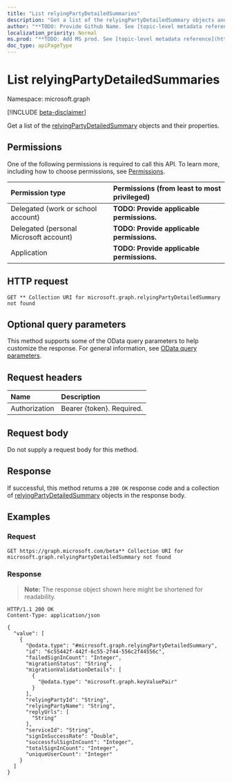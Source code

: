```yaml
---
title: "List relyingPartyDetailedSummaries"
description: "Get a list of the relyingPartyDetailedSummary objects and their properties."
author: "**TODO: Provide Github Name. See [topic-level metadata reference](https://msgo.azurewebsites.net/add/document/guidelines/metadata.html#topic-level-metadata)**"
localization_priority: Normal
ms.prod: "**TODO: Add MS prod. See [topic-level metadata reference](https://msgo.azurewebsites.net/add/document/guidelines/metadata.html#topic-level-metadata)**"
doc_type: apiPageType
---
```


# List relyingPartyDetailedSummaries
Namespace: microsoft.graph

[!INCLUDE [beta-disclaimer](../../includes/beta-disclaimer.md)]

Get a list of the [relyingPartyDetailedSummary](../resources/relyingpartydetailedsummary.md) objects and their properties.

## Permissions
One of the following permissions is required to call this API. To learn more, including how to choose permissions, see [Permissions](/graph/permissions-reference).

|Permission type|Permissions (from least to most privileged)|
|:---|:---|
|Delegated (work or school account)|**TODO: Provide applicable permissions.**|
|Delegated (personal Microsoft account)|**TODO: Provide applicable permissions.**|
|Application|**TODO: Provide applicable permissions.**|

## HTTP request

<!-- {
  "blockType": "ignored"
}
-->
``` http
GET ** Collection URI for microsoft.graph.relyingPartyDetailedSummary not found
```

## Optional query parameters
This method supports some of the OData query parameters to help customize the response. For general information, see [OData query parameters](/graph/query-parameters).

## Request headers
|Name|Description|
|:---|:---|
|Authorization|Bearer {token}. Required.|

## Request body
Do not supply a request body for this method.

## Response

If successful, this method returns a `200 OK` response code and a collection of [relyingPartyDetailedSummary](../resources/relyingpartydetailedsummary.md) objects in the response body.

## Examples

### Request
<!-- {
  "blockType": "request",
  "name": "list_relyingpartydetailedsummary"
}
-->
``` http
GET https://graph.microsoft.com/beta** Collection URI for microsoft.graph.relyingPartyDetailedSummary not found
```


### Response
>**Note:** The response object shown here might be shortened for readability.
<!-- {
  "blockType": "response",
  "truncated": true,
  "@odata.type": "Collection(microsoft.graph.relyingPartyDetailedSummary)"
}
-->
``` http
HTTP/1.1 200 OK
Content-Type: application/json

{
  "value": [
    {
      "@odata.type": "#microsoft.graph.relyingPartyDetailedSummary",
      "id": "6c55442f-442f-6c55-2f44-556c2f44556c",
      "failedSignInCount": "Integer",
      "migrationStatus": "String",
      "migrationValidationDetails": [
        {
          "@odata.type": "microsoft.graph.keyValuePair"
        }
      ],
      "relyingPartyId": "String",
      "relyingPartyName": "String",
      "replyUrls": [
        "String"
      ],
      "serviceId": "String",
      "signInSuccessRate": "Double",
      "successfulSignInCount": "Integer",
      "totalSignInCount": "Integer",
      "uniqueUserCount": "Integer"
    }
  ]
}
```

